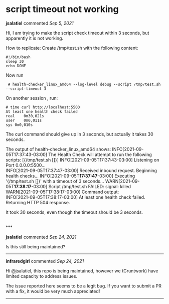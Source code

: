 # script timeout not working

**jsalatiel** commented *Sep 5, 2021*

Hi, I am trying to make the script check timeout within 3 seconds, but apparently it is not working.

How to replicate:
Create /tmp/test.sh with the following content:
```
#!/bin/bash
sleep 30
echo DONE
```

Now run
```
 # health-checker_linux_amd64 --log-level debug --script /tmp/test.sh  --script-timeout 3
```

On another session , run:

```
# time curl http://localhost:5500
At least one health check failed
real	0m30,021s
user	0m0,011s
sys	0m0,010s
```
The curl command should give up in 3 seconds, but actually it takes 30 seconds.

The output of health-checker_linux_amd64 shows:
INFO[2021-09-05T17:37:43-03:00] The Health Check will attempt to run the following scripts: [{/tmp/test.sh []}] 
INFO[2021-09-05T17:37:43-03:00] Listening on Port 0.0.0.0:5500...            
INFO[2021-09-05T17:37:47-03:00] Received inbound request. Beginning health checks... 
INFO[2021-09-05T**17:37:47**-03:00] Executing '{/tmp/test.sh []}' with a timeout of 3 seconds... 
WARN[2021-09-05T**17:38:17**-03:00] Script /tmp/test.sh FAILED: signal: killed   
WARN[2021-09-05T17:38:17-03:00] Command output:                              
INFO[2021-09-05T17:38:17-03:00] At least one health check failed. Returning HTTP 504 response.

It took 30 seconds, even though the timeout should be 3 seconds.

<br />
***


**jsalatiel** commented *Sep 24, 2021*

Is this still being maintained? 
***

**infraredgirl** commented *Sep 24, 2021*

Hi @jsalatiel, this repo is being maintained, however we (Gruntwork) have limited capacity to address issues. 

The issue reported here seems to be a legit bug. If you want to submit a PR with a fix, it would be very much appreciated!
***

